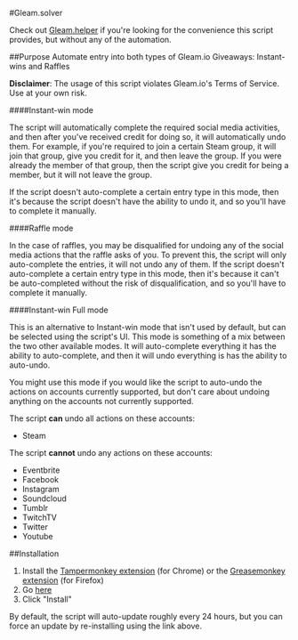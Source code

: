 #Gleam.solver

Check out [Gleam.helper](https://github.com/Citrinate/gleamHelper) if you're looking for the convenience this script provides, but without any of the automation.

##Purpose
Automate entry into both types of Gleam.io Giveaways: Instant-wins and Raffles

**Disclaimer**: The usage of this script violates Gleam.io's Terms of Service.  Use at your own risk.

####Instant-win mode

The script will automatically complete the required social media activities, and then after you've received credit for doing so, it will automatically undo them.  For example, if you're required to join a certain Steam group, it will join that group, give you credit for it, and then leave the group. If you were already the member of that group, then the script give you credit for being a member, but it will not leave the group.

If the script doesn't auto-complete a certain entry type in this mode, then it's because the script doesn't have the ability to undo it, and so you'll have to complete it manually.

####Raffle mode

In the case of raffles, you may be disqualified for undoing any of the social media actions that the raffle asks of you. To prevent this, the script will only auto-complete the entries, it will not undo any of them. If the script doesn't auto-complete a certain entry type in this mode, then it's because it can't be auto-completed without the risk of disqualification, and so you'll have to complete it manually.

####Instant-win Full mode

This is an alternative to Instant-win mode that isn't used by default, but can be selected using the script's UI.  This mode is something of a mix between the two other available modes.  It will auto-complete everything it has the ability to auto-complete, and then it will undo everything is has the ability to auto-undo.

You might use this mode if you would like the script to auto-undo the actions on accounts currently supported, but don't care about undoing anything on the accounts not currently supported.

The script **can** undo all actions on these accounts:
  * Steam

The script **cannot** undo any actions on these accounts:
  * Eventbrite
  * Facebook
  * Instagram
  * Soundcloud
  * Tumblr
  * TwitchTV
  * Twitter
  * Youtube

##Installation
1. Install the [Tampermonkey extension](https://chrome.google.com/webstore/detail/tampermonkey/dhdgffkkebhmkfjojejmpbldmpobfkfo?hl=en) (for Chrome) or the [Greasemonkey extension](https://addons.mozilla.org/en-US/firefox/addon/greasemonkey/) (for Firefox)
2. Go [here](https://raw.githubusercontent.com/Citrinate/gleamSolver/master/gleamSolver.user.js)
3. Click "Install"

By default, the script will auto-update roughly every 24 hours, but you can force an update by re-installing using the link above.

